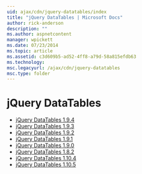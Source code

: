 ```yaml
---
uid: ajax/cdn/jquery-datatables/index
title: "jQuery DataTables | Microsoft Docs"
author: rick-anderson
description: ""
ms.author: aspnetcontent
manager: wpickett
ms.date: 07/23/2014
ms.topic: article
ms.assetid: c3d609b5-ad52-4ff8-a79d-58a815efdb63
ms.technology: 
msc.legacyurl: /ajax/cdn/jquery-datatables
msc.type: folder
---
```

jQuery DataTables
====================
- [jQuery DataTables 1.9.4](cdnjquerydatatables194.md)
- [jQuery DataTables 1.9.3](cdnjquerydatatables193.md)
- [jQuery DataTables 1.9.2](cdnjquerydatatables192.md)
- [jQuery DataTables 1.9.1](cdnjquerydatatables191.md)
- [jQuery DataTables 1.9.0](cdnjquerydatatables190.md)
- [jQuery DataTables 1.8.2](cdnjquerydatatables182.md)
- [jQuery DataTables 1.10.4](cdnjquerydatatables104.md)
- [jQuery DataTables 1.10.5](cdnjquerydatatables105.md)
